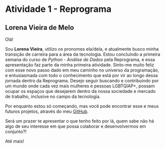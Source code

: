 # Atividade 1 - Reprograma
## Lorena Vieira de Melo

Olá! 

Sou **Lorena Vieira**, utilizo os pronomes ela/dela, e atualmente busco minha transição de carreira para a área da tecnologia. Estou concluindo a primeira semana do curso de *Python - Análise de Dados* pela Reprograma, e essa apresentação faz parte da minha primeira atividade. Sinto-me muito feliz com esse novo passo dado em meu caminho no universo da programação, e entusiasmada com todo o conhecimento que está por vir ao longo dessa jornada dentro da Reprograma. Desejo seguir buscando e contribuindo por um mundo onde cada vez mais mulheres e pessoas LGBTQIAP+, possam ocupar os espaços que desejarem dentro da nossa sociedade e mercado de trabalho, inclusive no campo da tecnologia.

Por enquanto estou só começando, mas você pode encontrar esse e meus futuros projetos, através do meu [GitHub](https://github.com/lorena-vieira). 

Será um prazer te apresentar o que tenho feito por lá, quem sabe não há algo de seu interesse em que possa colaborar e desenvolvermos em conjunto?!

Até mais!